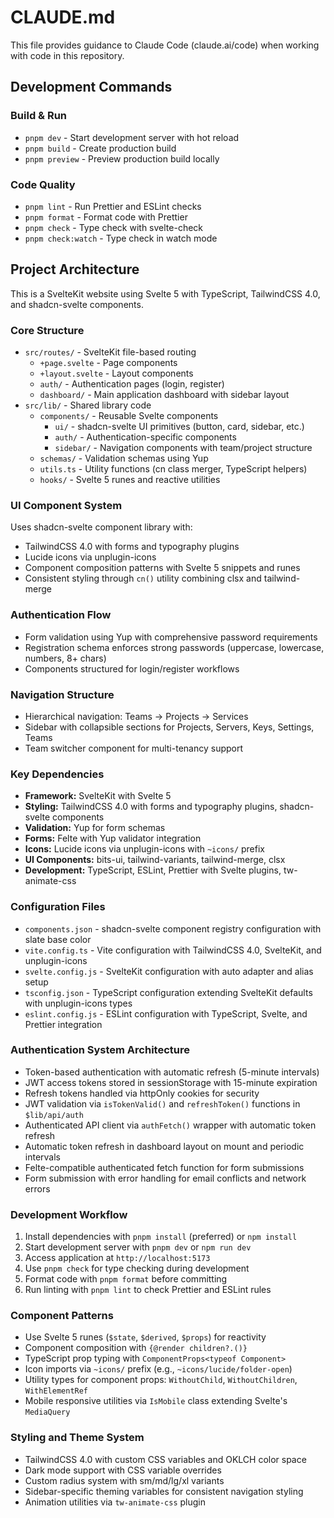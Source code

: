 # CLAUDE.md

This file provides guidance to Claude Code (claude.ai/code) when working with code in this repository.

## Development Commands

### Build & Run

- `pnpm dev` - Start development server with hot reload
- `pnpm build` - Create production build
- `pnpm preview` - Preview production build locally

### Code Quality

- `pnpm lint` - Run Prettier and ESLint checks
- `pnpm format` - Format code with Prettier
- `pnpm check` - Type check with svelte-check
- `pnpm check:watch` - Type check in watch mode

## Project Architecture

This is a SvelteKit website using Svelte 5 with TypeScript, TailwindCSS 4.0, and shadcn-svelte components.

### Core Structure

- `src/routes/` - SvelteKit file-based routing
  - `+page.svelte` - Page components
  - `+layout.svelte` - Layout components
  - `auth/` - Authentication pages (login, register)
  - `dashboard/` - Main application dashboard with sidebar layout
- `src/lib/` - Shared library code
  - `components/` - Reusable Svelte components
    - `ui/` - shadcn-svelte UI primitives (button, card, sidebar, etc.)
    - `auth/` - Authentication-specific components
    - `sidebar/` - Navigation components with team/project structure
  - `schemas/` - Validation schemas using Yup
  - `utils.ts` - Utility functions (cn class merger, TypeScript helpers)
  - `hooks/` - Svelte 5 runes and reactive utilities

### UI Component System

Uses shadcn-svelte component library with:

- TailwindCSS 4.0 with forms and typography plugins
- Lucide icons via unplugin-icons
- Component composition patterns with Svelte 5 snippets and runes
- Consistent styling through `cn()` utility combining clsx and tailwind-merge

### Authentication Flow

- Form validation using Yup with comprehensive password requirements
- Registration schema enforces strong passwords (uppercase, lowercase, numbers, 8+ chars)
- Components structured for login/register workflows

### Navigation Structure

- Hierarchical navigation: Teams → Projects → Services
- Sidebar with collapsible sections for Projects, Servers, Keys, Settings, Teams
- Team switcher component for multi-tenancy support

### Key Dependencies

- **Framework:** SvelteKit with Svelte 5
- **Styling:** TailwindCSS 4.0 with forms and typography plugins, shadcn-svelte components
- **Validation:** Yup for form schemas
- **Forms:** Felte with Yup validator integration
- **Icons:** Lucide icons via unplugin-icons with `~icons/` prefix
- **UI Components:** bits-ui, tailwind-variants, tailwind-merge, clsx
- **Development:** TypeScript, ESLint, Prettier with Svelte plugins, tw-animate-css

### Configuration Files

- `components.json` - shadcn-svelte component registry configuration with slate base color
- `vite.config.ts` - Vite configuration with TailwindCSS 4.0, SvelteKit, and unplugin-icons
- `svelte.config.js` - SvelteKit configuration with auto adapter and alias setup
- `tsconfig.json` - TypeScript configuration extending SvelteKit defaults with unplugin-icons types
- `eslint.config.js` - ESLint configuration with TypeScript, Svelte, and Prettier integration

### Authentication System Architecture

- Token-based authentication with automatic refresh (5-minute intervals)
- JWT access tokens stored in sessionStorage with 15-minute expiration
- Refresh tokens handled via httpOnly cookies for security
- JWT validation via `isTokenValid()` and `refreshToken()` functions in `$lib/api/auth`
- Authenticated API client via `authFetch()` wrapper with automatic token refresh
- Automatic token refresh in dashboard layout on mount and periodic intervals
- Felte-compatible authenticated fetch function for form submissions
- Form submission with error handling for email conflicts and network errors

### Development Workflow

1. Install dependencies with `pnpm install` (preferred) or `npm install`
2. Start development server with `pnpm dev` or `npm run dev`
3. Access application at `http://localhost:5173`
4. Use `pnpm check` for type checking during development
5. Format code with `pnpm format` before committing
6. Run linting with `pnpm lint` to check Prettier and ESLint rules

### Component Patterns

- Use Svelte 5 runes (`$state`, `$derived`, `$props`) for reactivity
- Component composition with `{@render children?.()}`
- TypeScript prop typing with `ComponentProps<typeof Component>`
- Icon imports via `~icons/` prefix (e.g., `~icons/lucide/folder-open`)
- Utility types for component props: `WithoutChild`, `WithoutChildren`, `WithElementRef`
- Mobile responsive utilities via `IsMobile` class extending Svelte's `MediaQuery`

### Styling and Theme System

- TailwindCSS 4.0 with custom CSS variables and OKLCH color space
- Dark mode support with CSS variable overrides
- Custom radius system with sm/md/lg/xl variants
- Sidebar-specific theming variables for consistent navigation styling
- Animation utilities via `tw-animate-css` plugin
